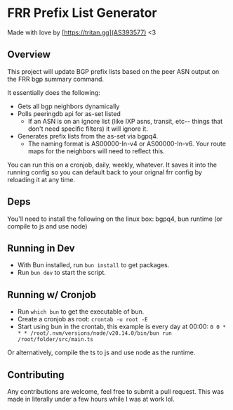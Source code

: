 # FRR Prefix List Generator

Made with love by [https://tritan.gg](AS393577) <3

## Overview

This project will update BGP prefix lists based on the peer ASN output on the FRR bgp summary command.

It essentially does the following:

- Gets all bgp neighbors dynamically
- Polls peeringdb api for as-set listed
  - If an ASN is on an ignore list (like IXP asns, transit, etc-- things that don't need specific filters) it will ignore it.
- Generates prefix lists from the as-set via bgpq4.
  - The naming format is AS00000-In-v4 or AS00000-In-v6. Your route maps for the neighbors will need to reflect this.

You can run this on a cronjob, daily, weekly, whatever. It saves it into the running config so you can default back to your orignal frr config by reloading it at any time.

## Deps

You'll need to install the following on the linux box:
bgpq4, bun runtime (or compile to js and use node)

## Running in Dev

- With Bun installed, run `bun install` to get packages.
- Run `bun dev` to start the script.

## Running w/ Cronjob

- Run `which bun` to get the executable of bun.
- Create a cronjob as root: `crontab -u root -E`
- Start using bun in the crontab, this example is every day at 00:00: `0 0 * * * /root/.nvm/versions/node/v20.14.0/bin/bun run /root/folder/src/main.ts`

Or alternatively, compile the ts to js and use node as the runtime.

## Contributing

Any contributions are welcome, feel free to submit a pull request. This was made in literally under a few hours while I was at work lol.

